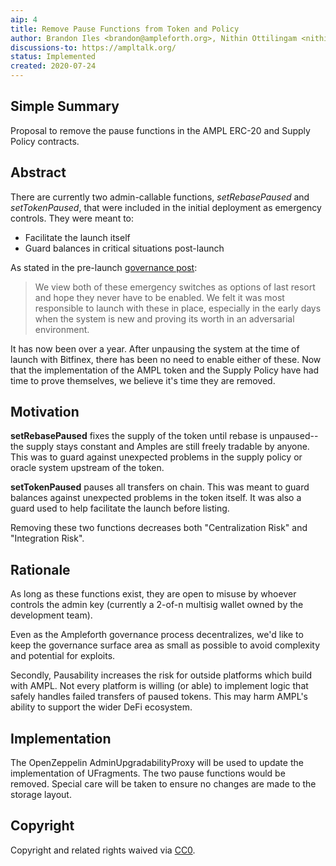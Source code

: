 ```yaml
---
aip: 4
title: Remove Pause Functions from Token and Policy
author: Brandon Iles <brandon@ampleforth.org>, Nithin Ottilingam <nithin@ampleforth.org>, Ahmed Naguib Aly <naguib@ampleforth.org>
discussions-to: https://ampltalk.org/
status: Implemented
created: 2020-07-24
---
```


## Simple Summary

Proposal to remove the pause functions in the AMPL ERC-20 and Supply Policy contracts.

## Abstract
There are currently two admin-callable functions, *setRebasePaused* and *setTokenPaused*, that were included in the initial
deployment as emergency controls. They were meant to:
- Facilitate the launch itself
- Guard balances in critical situations post-launch

As stated in the pre-launch [governance post](https://www.ampltalk.org/app/forum/governance-20/topic/state-of-discretion-and-governance-in-ampleforth-6/):
> We view both of these emergency switches as options of last resort and hope they never have to be enabled. We felt it was most responsible to launch with these in place, especially in the early days when the system is new and proving its worth in an adversarial environment.

It has now been over a year. After unpausing the system at the time of launch with Bitfinex, there has been no need to enable either of these.
Now that the implementation of the AMPL token and the Supply Policy have had time to prove themselves, we believe it's time they are removed.

## Motivation
**setRebasePaused** fixes the supply of the token until rebase is unpaused--the supply stays constant and
Amples are still freely tradable by anyone. This was to guard against unexpected problems in the supply policy or oracle system upstream
of the token.

**setTokenPaused** pauses all transfers on chain. This was meant to guard balances against
unexpected problems in the token itself. It was also a guard used to help facilitate the launch before listing.

Removing these two functions decreases both "Centralization Risk" and "Integration Risk".

## Rationale
As long as these functions exist, they are open to misuse by whoever controls the admin key (currently a 2-of-n multisig wallet owned by the development team).

Even as the Ampleforth governance process decentralizes, we'd like to keep the governance surface area as small as possible to
avoid complexity and potential for exploits.

Secondly, Pausability increases the risk for outside platforms which build with AMPL. Not every platform is willing (or able) to implement logic that safely
handles failed transfers of paused tokens. This may harm AMPL's ability to support the wider DeFi ecosystem.

## Implementation
The OpenZeppelin AdminUpgradabilityProxy will be used to update the implementation of UFragments.
The two pause functions would be removed.
Special care will be taken to ensure no changes are made to the storage layout.

## Copyright
Copyright and related rights waived via [CC0](https://creativecommons.org/publicdomain/zero/1.0/).
